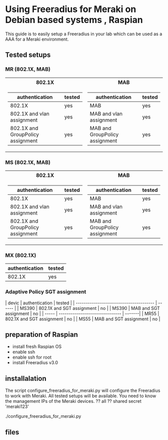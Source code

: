# Using Freeradius for Meraki on Debian based systems , Raspian

This guide is to easily setup a Freeradius in your lab which can be used as a AAA for a Meraki environment.

## Tested setups

### MR (802.1X, MAB)

<table>
<tr><th>802.1X </th><th>MAB</th></tr>
<tr><td>

| authentication                    | tested | 
| --------------------------------  | ------ |
| 802.1X                            | yes | 
| 802.1X and vlan assignment        | yes |
| 802.1X and GroupPolicy assignment | yes |

</td><td>

| authentication                    | tested | 
| --------------------------------  | ------ |
| MAB                               | yes |
| MAB and vlan assignment           | yes |
| MAB and GroupPolicy assignment    | yes |

</td></tr> </table>


### MS (802.1X, MAB)

<table>
<tr><th>802.1X </th><th>MAB</th></tr>
<tr><td>

| authentication                    | tested | 
| --------------------------------  | ------ |
| 802.1X                            | yes | 
| 802.1X and vlan assignment        | yes |
| 802.1X and GroupPolicy assignment | yes |

</td><td>

| authentication                    | tested | 
| --------------------------------  | ------ |
| MAB                               | yes |
| MAB and vlan assignment           | yes |
| MAB and GroupPolicy assignment    | yes |

</td></tr> </table>


### MX  (802.1X)

| authentication      | tested |
| ------------------- | ------ |
| 802.1X              | yes    |


### Adaptive Policy SGT assignment

| devic | authentication                  | tested |
| --------------------------------------- | ------ |
| MS390 | 802.1X and SGT assignment       | no     |
| MS390 | MAB  and SGT assignment         | no     |
| ----- | ------------------------------- | -------|
| MR55  | 802.1X and SGT assignment       | no     |
| MS55  | MAB  and SGT assignment         | no     |



## preparation of Raspian
- install fresh Raspian OS
- enable ssh
- enable ssh for root
- install Freeradius v3.0


## installalation
The script configure_freeradius_for_meraki.py will configure the Freeradius to work with Meraki.
All tested setups will be available.
You need to know the management IPs of the Meraki devices. ??   all
?? shared secret 'meraki123'


./configure_freeradius_for_meraki.py

## files 
## 


